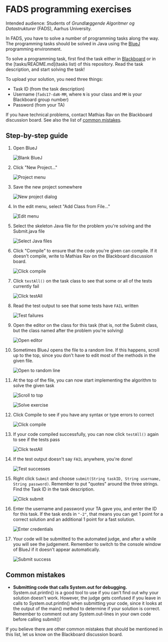FADS programming exercises
==========================

Intended audience: Students of *Grundlæggende Algoritmer og Datastrukturer* (FADS), Aarhus University.

In FADS, you have to solve a number of programming tasks along the way.
The programming tasks should be solved in Java using the [BlueJ](https://www.bluej.org/) programming environment.

To solve a programming task, first find the task either in
[Blackboard](https://blackboard.au.dk/webapps/blackboard/execute/launcher?type=Course&id=_66529_1)
or in the [tasks/README.md](tasks list) of this repository.
Read the task description, and start solving the task!

To upload your solution, you need three things:

  * Task ID (from the task description)
  * Username (`fads17-daN-MM`, where `N` is your class and `MM` is your Blackboard group number)
  * Password (from your TA)

If you have technical problems, contact Mathias Rav on the Blackboard discussion board.
See also the list of [common mistakes](#common-mistakes).

Step-by-step guide
------------------

1. Open BlueJ

   ![Blank BlueJ](screenshots/001-blank-bluej.png)

1. Click "New Project..."

   ![Project menu](screenshots/002-project-menu.png)

1. Save the new project somewhere

   ![New project dialog](screenshots/003-new-project-dialog.png)

1. In the edit menu, select "Add Class from File..."

   ![Edit menu](screenshots/004-edit-menu.png)

1. Select the skeleton Java file for the problem you're solving and the Submit.java file

   ![Select Java files](screenshots/005-select-java-files.png)

1. Click "Compile" to ensure that the code you're given can compile. If it doesn't compile, write to Mathias Rav on the Blackboard discussion board.

   ![Click compile](screenshots/006-click-compile.png)

1. Click `testAll()` on the task class to see that some or all of the tests currently fail

   ![Click testAll](screenshots/007-click-testall.png)

1. Read the test output to see that some tests have `FAIL` written

   ![Test failures](screenshots/008-test-failures.png)

1. Open the editor on the class for this task (that is, not the Submit class, but the class named after the problem you're solving)

   ![Open editor](screenshots/009-open-editor.png)

1. Sometimes BlueJ opens the file to a random line. If this happens, scroll up to the top, since you don't have to edit most of the methods in the given file.

   ![Open to random line](screenshots/010-open-to-random-line.png)

1. At the top of the file, you can now start implementing the algorithm to solve the given task

   ![Scroll to top](screenshots/011-scroll-to-top.png)

   ![Solve exercise](screenshots/012-solve-exercise.png)

1. Click Compile to see if you have any syntax or type errors to correct

   ![Click compile](screenshots/013-click-compile.png)

1. If your code compiled successfully, you can now click `testAll()` again to see if the tests pass

   ![Click testAll](screenshots/014-click-testall.png)

1. If the test output doesn't say `FAIL` anywhere, you're done!

   ![Test successes](screenshots/015-test-successes.png)

1. Right click `Submit` and choose `submit(String taskID, String username, String password)`.
   Remember to put "quotes" around the three strings.
   Find the Task ID in the task description.

   ![Click submit](screenshots/016-click-submit.png)

1. Enter the username and password your TA gave you, and enter the ID for this
   task. If the task ends in `"-2"`, that means you can get 1 point for a
   correct solution and an additional 1 point for a fast solution.

   ![Enter credentials](screenshots/017-enter-credentials.png)

1. Your code will be submitted to the automated judge, and after a while you will see the judgement.
   Remember to switch to the console window of BlueJ if it doesn't appear automatically.

   ![Submit success](screenshots/018-submit-success.png)

Common mistakes
---------------

* **Submitting code that calls System.out for debugging.**
  System.out.println() is a good tool to use if you can't find out why your solution doesn't work.
  However, the judge gets confused if you leave in calls to System.out.println()
  when submitting your code, since it looks at the output of the main() method
  to determine if your solution is correct.
  Remember to comment out any System.out-lines in your own code before calling submit()!

If you believe there are other common mistakes that should be mentioned in this list,
let us know on the Blackboard discussion board.
